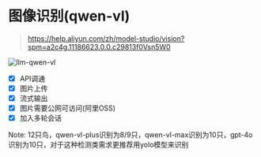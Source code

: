# 图像识别(qwen-vl)

> https://help.aliyun.com/zh/model-studio/vision?spm=a2c4g.11186623.0.0.c29813f0Vsn5W0

![llm-qwen-vl](https://github.com/user-attachments/assets/4d0bc8fc-374e-4942-85f4-43691e26824b)

- [x] API调通
- [x] 图片上传
- [x] 流式输出
- [x] 图片需要公网可访问(阿里OSS)
- [x] 加入多轮会话

Note: 12只鸟，qwen-vl-plus识别为8/9只，qwen-vl-max识别为10只，gpt-4o识别为10只，对于这种检测类需求更推荐用yolo模型来识别

